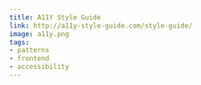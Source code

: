 ```yaml
---
title: A11Y Style Guide
link: http://a11y-style-guide.com/style-guide/
image: a11y.png
tags:
- patterns
- frontend
- accessibility
---
```

